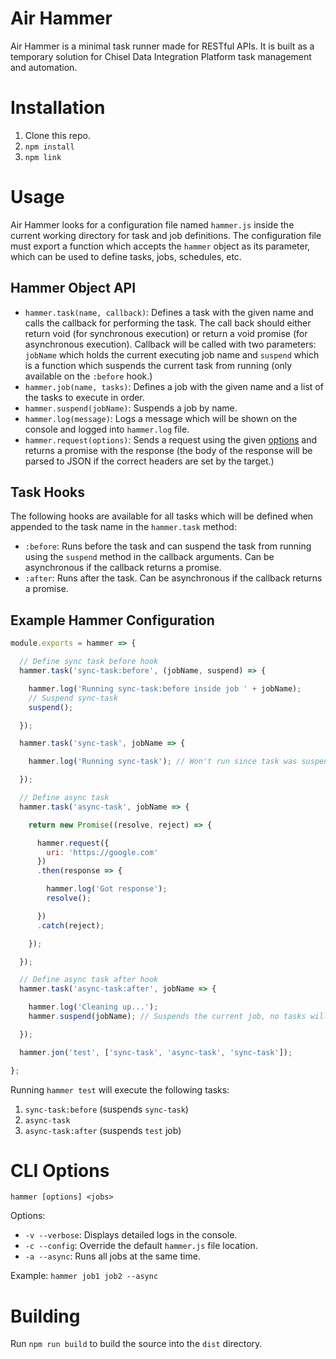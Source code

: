 # Air Hammer

Air Hammer is a minimal task runner made for RESTful APIs. It is built as a temporary solution for Chisel Data Integration Platform task management and automation.

# Installation

  1. Clone this repo.
  2. `npm install`
  3. `npm link`

# Usage

Air Hammer looks for a configuration file named `hammer.js` inside the current working directory for task and job definitions. The configuration file must export a function which accepts the `hammer` object as its parameter, which can be used to define tasks, jobs, schedules, etc.

## Hammer Object API

  - `hammer.task(name, callback)`: Defines a task with the given name and calls the callback for performing the task. The call back should either return void (for synchronous execution) or return a void promise (for asynchronous execution). Callback will be called with two parameters: `jobName` which holds the current executing job name and `suspend` which is a function which suspends the current task from running (only available on the `:before` hook.)
  - `hammer.job(name, tasks)`: Defines a job with the given name and a list of the tasks to execute in order.
  - `hammer.suspend(jobName)`: Suspends a job by name.
  - `hammer.log(message)`: Logs a message which will be shown on the console and logged into `hammer.log` file.
  - `hammer.request(options)`: Sends a request using the given [options](https://www.npmjs.com/package/request#requestoptions-callback) and returns a promise with the response (the body of the response will be parsed to JSON if the correct headers are set by the target.)

## Task Hooks

The following hooks are available for all tasks which will be defined when appended to the task name in the `hammer.task` method:
  - `:before`: Runs before the task and can suspend the task from running using the `suspend` method in the callback arguments. Can be asynchronous if the callback returns a promise.
  - `:after`: Runs after the task. Can be asynchronous if the callback returns a promise.

## Example Hammer Configuration

```js
module.exports = hammer => {

  // Define sync task before hook
  hammer.task('sync-task:before', (jobName, suspend) => {

    hammer.log('Running sync-task:before inside job ' + jobName);
    // Suspend sync-task
    suspend();

  });

  hammer.task('sync-task', jobName => {

    hammer.log('Running sync-task'); // Won't run since task was suspended

  });

  // Define async task
  hammer.task('async-task', jobName => {

    return new Promise((resolve, reject) => {

      hammer.request({
        uri: 'https://google.com'
      })
      .then(response => {

        hammer.log('Got response');
        resolve();

      })
      .catch(reject);

    });

  });

  // Define async task after hook
  hammer.task('async-task:after', jobName => {

    hammer.log('Cleaning up...');
    hammer.suspend(jobName); // Suspends the current job, no tasks will be run after this point

  });

  hammer.jon('test', ['sync-task', 'async-task', 'sync-task']);

};
```

Running `hammer test` will execute the following tasks:
  1. `sync-task:before` (suspends `sync-task`)
  2. `async-task`
  3. `async-task:after` (suspends `test` job)

# CLI Options

`hammer [options] <jobs>`

Options:
  - `-v --verbose`: Displays detailed logs in the console.
  - `-c --config`: Override the default `hammer.js` file location.
  - `-a --async`: Runs all jobs at the same time.

Example: `hammer job1 job2 --async`

# Building

Run `npm run build` to build the source into the `dist` directory.
